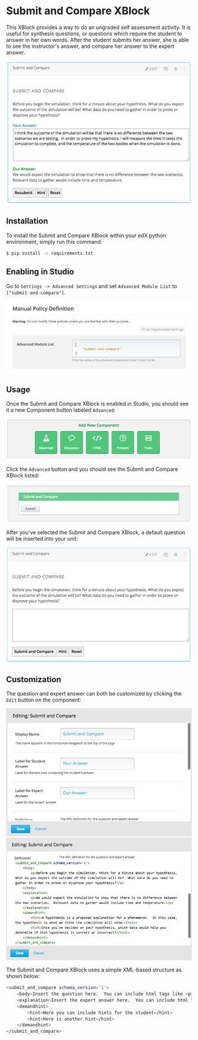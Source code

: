Submit and Compare XBlock
=========================
This XBlock provides a way to do an ungraded self assessment activity.  It is useful for synthesis questions, or questions which require the student to answer in her own words.  After the student submits her answer, she is able to see the instructor's answer, and compare her answer to the expert answer.

![Completed Question](docs/img/submitted.png)

Installation
------------
To install the Submit and Compare XBlock within your edX python environment, simply run this command:

```bash
$ pip install -r requirements.txt
```

Enabling in Studio
------------------
Go to `Settings -> Advanced Settings` and set `Advanced Module List` to `["submit-and-compare"]`.

![Advanced Module List](docs/img/policy.png)

Usage
------------------
Once the Submit and Compare XBlock is enabled in Studio, you should see it a new Component button labeled `Advanced`:

![Component Buttons](docs/img/component.png)

Click the `Advanced` button and you should see the Submit and Compare XBlock listed:

![Advanced Component List](docs/img/advanced.png)

After you've selected the Submit and Compare XBlock, a default question will be inserted into your unit:

![Default Question](docs/img/student_view.png)

Customization
-------------
The question and expert answer can both be customized by clicking the `Edit` button on the component:

![Studio View](docs/img/studio_view1.png)
![Studio View](docs/img/studio_view2.png)

The Submit and Compare XBlock uses a simple XML-based structure as shown below:
```bash
<submit_and_compare schema_version='1'>
	<body>Insert the question here.  You can include html tags like <p>, <img>, etc.</body>
	<explanation>Insert the expert answer here.  You can include html tags like <p>, <img>, etc.</explanation>
	<demandhint>
		<hint>Here you can include hints for the student</hint>
		<hint>Here is another hint</hint>
	</demandhint>
</submit_and_compare>
```

